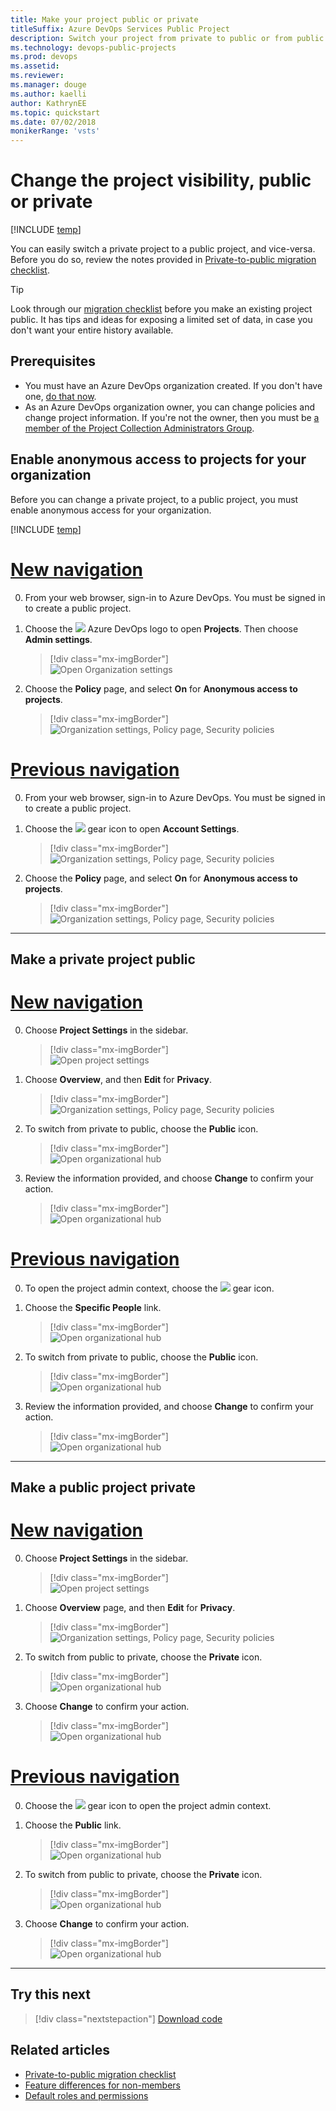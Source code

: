 ```yaml
---
title: Make your project public or private 
titleSuffix: Azure DevOps Services Public Project 
description: Switch your project from private to public or from public to private 
ms.technology: devops-public-projects
ms.prod: devops
ms.assetid:
ms.reviewer: 
ms.manager: douge
ms.author: kaelli
author: KathrynEE
ms.topic: quickstart
ms.date: 07/02/2018
monikerRange: 'vsts'
---
```


# Change the project visibility, public or private

[!INCLUDE [temp](_shared/version-public-projects.md)]  

You can easily switch a private project to a public project, and vice-versa.  Before you do so, review the notes provided in [Private-to-public migration checklist](migration-checklist.md).

> [!TIP]  
> Look through our [migration checklist](migration-checklist.md) before you make an existing project public.
> It has tips and ideas for exposing a limited set of data, in case you don't want your entire history available.

## Prerequisites

- You must have an Azure DevOps organization created. If you don't have one, [do that now](../../user-guide/sign-up-invite-teammates.md).   
- As an Azure DevOps organization owner, you can change policies and change project information. If you're not the owner, then you must be [a member of the Project Collection Administrators Group](../security/set-project-collection-level-permissions.md#collection-level).


## Enable anonymous access to projects for your organization

Before you can change a private project, to a public project, you must enable anonymous access for your organization. 

[!INCLUDE [temp](_shared/navigation.md)] 


# [New navigation](#tab/new-nav)

0. From your web browser, sign-in to Azure DevOps. You must be signed in to create a public project. 

0. Choose the ![](../../_img/icons/project-icon.png) Azure DevOps logo to open **Projects**. Then choose **Admin settings**. 

	> [!div class="mx-imgBorder"]  
	> ![Open Organization settings](../../_shared/_img/settings/open-admin-settings-vert.png)  

0. Choose the **Policy** page, and select **On** for **Anonymous access to projects**.     

	> [!div class="mx-imgBorder"]  
	> ![Organization settings, Policy page, Security policies](_img/create-public-project/open-policy-vert.png) 



# [Previous navigation](#tab/previous-nav)

0. From your web browser, sign-in to Azure DevOps. You must be signed in to create a public project. 

0. Choose the ![](../../_img/icons/gear-icon.png) gear icon to open **Account Settings**.

	> [!div class="mx-imgBorder"]  
	> ![Organization settings, Policy page, Security policies](../../_shared/_img/settings/open-account-settings-horz-brn.png) 

0. Choose the **Policy** page, and select **On** for **Anonymous access to projects**.     

	> [!div class="mx-imgBorder"]  
	> ![Organization settings, Policy page, Security policies](_img/create-public-project/turn-on-anonymous-access.png)  

---

## Make a private project public 

# [New navigation](#tab/new-nav)

0. Choose **Project Settings** in the sidebar.

	> [!div class="mx-imgBorder"]  
	> ![Open project settings](_img/make-public-private/open-project-settings-vert-brn.png)  

0. Choose **Overview**, and then **Edit** for **Privacy**.     

	> [!div class="mx-imgBorder"]  
	> ![Organization settings, Policy page, Security policies](_img/make-public-private/open-overview-vert.png) 

0. To switch from private to public, choose the **Public** icon.   

	> [!div class="mx-imgBorder"]  
	> ![Open organizational hub](_img/make-public-private/change-project-visibility-from-private-to-public.png)  

0. Review the information provided, and choose **Change** to confirm your action.    

	> [!div class="mx-imgBorder"]  
	> ![Open organizational hub](_img/make-public-private/confirm-change-project-visibility-public.png)  


# [Previous navigation](#tab/previous-nav)

0. To open the project admin context, choose the ![](../../_img/icons/gear-icon.png) gear icon. 

0. Choose the **Specific People** link. 

	> [!div class="mx-imgBorder"]  
	> ![Open organizational hub](_img/make-public-private/open-private-public-form.png) 

0. To switch from private to public, choose the **Public** icon.   

	> [!div class="mx-imgBorder"]  
	> ![Open organizational hub](_img/make-public-private/change-project-visibility-from-private-to-public.png)  

0. Review the information provided, and choose **Change** to confirm your action.    

	> [!div class="mx-imgBorder"]  
	> ![Open organizational hub](_img/make-public-private/confirm-change-project-visibility-public.png)  


---

## Make a public project private 

# [New navigation](#tab/new-nav)

0. Choose **Project Settings** in the sidebar.

	> [!div class="mx-imgBorder"]  
	> ![Open project settings](_img/make-public-private/open-project-settings-public-vert-brn.png)  

0. Choose **Overview** page, and then **Edit** for **Privacy**.     

	> [!div class="mx-imgBorder"]  
	> ![Organization settings, Policy page, Security policies](_img/make-public-private/open-overview-vert.png) 

0. To switch from public to private, choose the **Private** icon.   

	> [!div class="mx-imgBorder"]  
	> ![Open organizational hub](_img/make-public-private/change-project-visibility-public.png)  

0. Choose **Change** to confirm your action.    

	> [!div class="mx-imgBorder"]  
	> ![Open organizational hub](_img/make-public-private/change-project-visilibity-public-to-private.png)  


# [Previous navigation](#tab/previous-nav)

0. Choose the ![](../../_img/icons/gear-icon.png) gear icon to open the project admin context. 

0. Choose the **Public** link. 

	> [!div class="mx-imgBorder"]  
	> ![Open organizational hub](_img/make-public-private/make-public-project-private-link.png) 

0. To switch from public to private, choose the **Private** icon.   

	> [!div class="mx-imgBorder"]  
	> ![Open organizational hub](_img/make-public-private/change-project-visibility-public.png)  

0. Choose **Change** to confirm your action.    

	> [!div class="mx-imgBorder"]  
	> ![Open organizational hub](_img/make-public-private/change-project-visilibity-public-to-private.png)  



---

## Try this next

> [!div class="nextstepaction"]
> [Download code](browse-code-public.md) 

## Related articles 

- [Private-to-public migration checklist](migration-checklist.md)
- [Feature differences for non-members](feature-differences.md)
- [Default roles and permissions](default-roles-access-public.md) 
